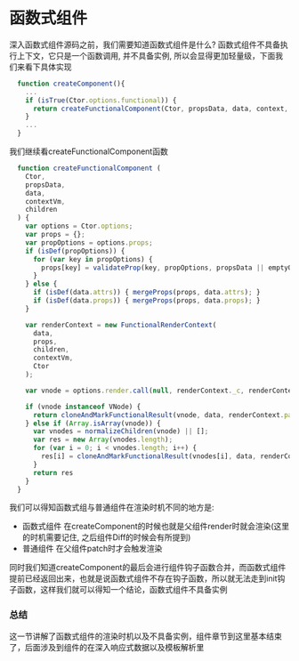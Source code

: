 # 函数式组件
深入函数式组件源码之前，我们需要知道函数式组件是什么? 函数式组件不具备执行上下文，它只是一个函数调用, 并不具备实例, 所以会显得更加轻量级，下面我们来看下具体实现
```js
  function createComponent(){
    ...
    if (isTrue(Ctor.options.functional)) {
      return createFunctionalComponent(Ctor, propsData, data, context, children)
    }
    ...
  }
```

我们继续看createFunctionalComponent函数
```js
  function createFunctionalComponent (
    Ctor,
    propsData,
    data,
    contextVm,
    children
  ) {
    var options = Ctor.options;
    var props = {};
    var propOptions = options.props;
    if (isDef(propOptions)) {
      for (var key in propOptions) {
        props[key] = validateProp(key, propOptions, propsData || emptyObject);
      }
    } else {
      if (isDef(data.attrs)) { mergeProps(props, data.attrs); }
      if (isDef(data.props)) { mergeProps(props, data.props); }
    }

    var renderContext = new FunctionalRenderContext(
      data,
      props,
      children,
      contextVm,
      Ctor
    );

    var vnode = options.render.call(null, renderContext._c, renderContext);

    if (vnode instanceof VNode) {
      return cloneAndMarkFunctionalResult(vnode, data, renderContext.parent, options, renderContext)
    } else if (Array.isArray(vnode)) {
      var vnodes = normalizeChildren(vnode) || [];
      var res = new Array(vnodes.length);
      for (var i = 0; i < vnodes.length; i++) {
        res[i] = cloneAndMarkFunctionalResult(vnodes[i], data, renderContext.parent, options, renderContext);
      }
      return res
    }
  }
```
我们可以得知函数式组与普通组件在<font-bold>渲染时机</font-bold>不同的地方是:
- 函数式组件
  在createComponent的时候也就是父组件render时就会渲染(这里的时机需要记住, 之后组件Diff的时候会有所提到)
- 普通组件
  在父组件patch时才会触发渲染

同时我们知道createComponent的最后会进行组件钩子函数合并，而函数式组件提前已经返回出来，也就是说函数式组件不存在钩子函数，所以就无法走到init钩子函数，这样我们就可以得知一个结论，<font-bold>函数式组件不具备实例</font-bold>

### 总结
这一节讲解了函数式组件的渲染时机以及不具备实例，组件章节到这里基本结束了，后面涉及到组件的在深入响应式数据以及模板解析里
